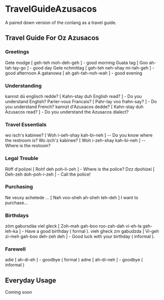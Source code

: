 # TravelGuideAzusacos
A paired down version of the conlang as a travel guide.

## Travel Guide For Oz Azusacos

### Greetings
Gete modge     [ geh-teh moh-deh-geh ]         - good morning
Guata tag      [ Goo ah-tah tay-go ]           - good day
Gete nchmittag [ geh-teh neh-shay mi-tah-geh ] - good afternoon
A gatanowa     [ ah gah-tah-noh-wah ]          - good evening

### Understanding
kannst dü englisch redde? [ Kahn-stay duh English read? ]  - Do you understand English?
Parler-vous Francais?     [ Pahr-lay voo frahn-say? ]      - Do you understand French?
kannzt d'Azusacos dedde?  [ Kahn-stay duh Azusacos read? ] - Do you understand the Azusacos dialect?

### Travel Essentials
wo isch's kabinee? [ Woh i-seh-shay kah-bi-neh ] -- Do you know where the restroom is?
Wo izch'z kabinee? [ Woh i-zeh-shay kah-bi-neh ] -- Where is the restoom?

### Legal Trouble
Röff d'polizei [ Rohf deh poh-li-zeh ] - Where is the police?
Dzz dpohizei   [ Deh-zeh doh-poh-i-zeh ] - Call the police!

### Purchasing
Ne veuxy achetede ... [ Nah voo-sheh ah-sheh teh-deh ] I want to purchase...

### Birthdays
zöm gabursdàa viel gleck [ Zoh-mah gah-boo roo-zah-dah vi-eh-la geh-leh-ka ] - Have a good birthday ( formal ).
vieh gheck zm gabudzda   [ Vi-geh zi-meh gah-boo deh-zeh deh ]               - Good luck with your birthday ( informal ).

### Farewell
adie [ ah-di-eh ] - goodbye ( formal )
adne [ ah-di-neh ] - goodbye ( informal )

## Everyday Usage
Coming soon
